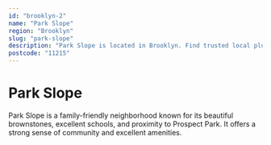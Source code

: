 ```yaml
---
id: "brooklyn-2"
name: "Park Slope"
region: "Brooklyn"
slug: "park-slope"
description: "Park Slope is located in Brooklyn. Find trusted local plumbers serving this area."
postcode: "11215"
---
```


# Park Slope

Park Slope is a family-friendly neighborhood known for its beautiful brownstones, excellent schools, and proximity to Prospect Park. It offers a strong sense of community and excellent amenities. 